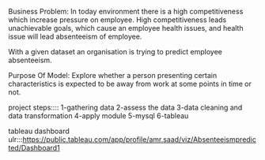 Business Problem:
In today environment there is a high competitiveness which increase pressure on employee. High competitiveness leads unachievable goals, which cause an employee health issues, and health issue will lead absenteeism of employee.

With a given dataset an organisation is trying to predict employee absenteeism.

Purpose Of Model:
Explore whether a person presenting certain characteristics is expected to be away from work at some points in time or not.

project steps::::
1-gathering data 
2-assess the data 
3-data cleaning and data transformation
4-apply module
5-mysql
6-tableau

tableau dashboard ulr:::https://public.tableau.com/app/profile/amr.saad/viz/Absenteeismpredicted/Dashboard1
